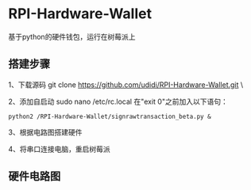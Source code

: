 # RPI-Hardware-Wallet
基于python的硬件钱包，运行在树莓派上

## 搭建步骤
1、下载源码
    git clone https://github.com/udidi/RPI-Hardware-Wallet.git \
    
2、添加自启动
    sudo nano /etc/rc.local
  在"exit 0"之前加入以下语句：

    python2 /RPI-Hardware-Wallet/signrawtransaction_beta.py &
3、根据电路图搭建硬件

4、将串口连接电脑，重启树莓派

## 硬件电路图
